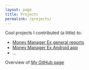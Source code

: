 ```yaml
---
layout: page
title: Projects
permalink: /projects/
---
```


Cool projects I contributed (a little) to:

* [Money Manager Ex general reports](https://github.com/moneymanagerex/general-reports)
* [Money Manager Ex Android app](https://github.com/moneymanagerex/android-money-manager-ex)
* ...

Overview of [My GitHub page](https://www.github.com/spoker)

